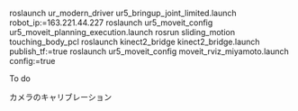 roslaunch ur_modern_driver ur5_bringup_joint_limited.launch robot_ip:=163.221.44.227
roslaunch ur5_moveit_config ur5_moveit_planning_execution.launch 
rosrun sliding_motion touching_body_pcl 
roslaunch kinect2_bridge kinect2_bridge.launch publish_tf:=true
roslaunch ur5_moveit_config moveit_rviz_miyamoto.launch config:=true

To do 

カメラのキャリブレーション
